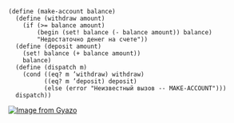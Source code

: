 ```
(define (make-account balance)
  (define (withdraw amount)
    (if (>= balance amount)
        (begin (set! balance (- balance amount)) balance)
        "Недостаточно денег на счете"))
  (define (deposit amount)
    (set! balance (+ balance amount))
    balance)
  (define (dispatch m)
    (cond ((eq? m ’withdraw) withdraw)
          ((eq? m ’deposit) deposit)
          (else (error "Неизвестный вызов -- MAKE-ACCOUNT")))
  dispatch))
```
[![Image from Gyazo](https://i.gyazo.com/d4f922d221905733ebb51d642fd745bd.png)](https://gyazo.com/d4f922d221905733ebb51d642fd745bd)

